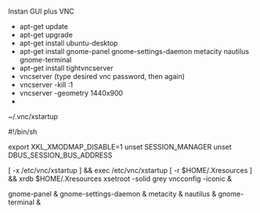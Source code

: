 Instan GUI plus VNC

- apt-get update
- apt-get upgrade
- apt-get install ubuntu-desktop
- apt-get install gnome-panel gnome-settings-daemon metacity nautilus gnome-terminal
- apt-get install tightvncserver
- vncserver (type desired vnc password, then again)
- vncserver -kill :1
- vncserver -geometry 1440x900
-

~/.vnc/xstartup

#!/bin/sh

export XKL_XMODMAP_DISABLE=1
unset SESSION_MANAGER
unset DBUS_SESSION_BUS_ADDRESS

[ -x /etc/vnc/xstartup ] && exec /etc/vnc/xstartup
[ -r $HOME/.Xresources ] && xrdb $HOME/.Xresources
xsetroot -solid grey
vncconfig -iconic &

gnome-panel &
gnome-settings-daemon &
metacity &
nautilus &
gnome-terminal &
